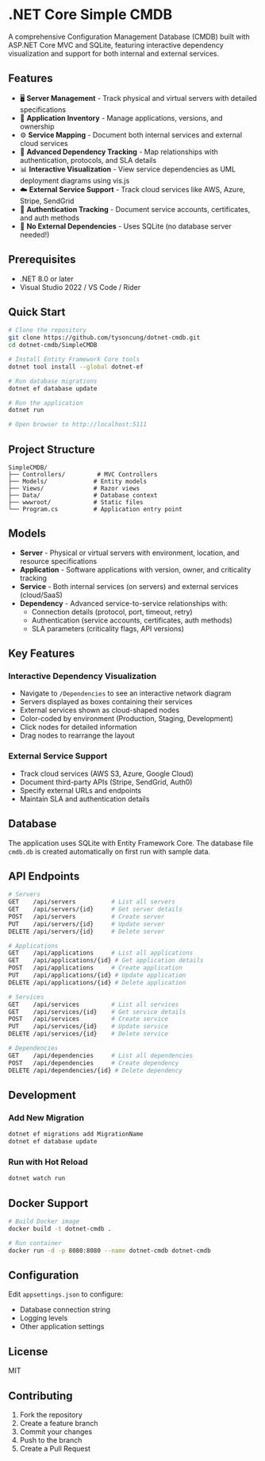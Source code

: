 # .NET Core Simple CMDB

A comprehensive Configuration Management Database (CMDB) built with ASP.NET Core MVC and SQLite, featuring interactive dependency visualization and support for both internal and external services.

## Features

- 🖥️ **Server Management** - Track physical and virtual servers with detailed specifications
- 📱 **Application Inventory** - Manage applications, versions, and ownership
- ⚙️ **Service Mapping** - Document both internal services and external cloud services
- 🔗 **Advanced Dependency Tracking** - Map relationships with authentication, protocols, and SLA details
- 📊 **Interactive Visualization** - View service dependencies as UML deployment diagrams using vis.js
- ☁️ **External Service Support** - Track cloud services like AWS, Azure, Stripe, SendGrid
- 🔐 **Authentication Tracking** - Document service accounts, certificates, and auth methods
- 🚀 **No External Dependencies** - Uses SQLite (no database server needed!)

## Prerequisites

- .NET 8.0 or later
- Visual Studio 2022 / VS Code / Rider

## Quick Start

```bash
# Clone the repository
git clone https://github.com/tysoncung/dotnet-cmdb.git
cd dotnet-cmdb/SimpleCMDB

# Install Entity Framework Core tools
dotnet tool install --global dotnet-ef

# Run database migrations
dotnet ef database update

# Run the application
dotnet run

# Open browser to http://localhost:5111
```

## Project Structure

```
SimpleCMDB/
├── Controllers/         # MVC Controllers
├── Models/             # Entity models
├── Views/              # Razor views
├── Data/               # Database context
├── wwwroot/            # Static files
└── Program.cs          # Application entry point
```

## Models

- **Server** - Physical or virtual servers with environment, location, and resource specifications
- **Application** - Software applications with version, owner, and criticality tracking
- **Service** - Both internal services (on servers) and external services (cloud/SaaS)
- **Dependency** - Advanced service-to-service relationships with:
  - Connection details (protocol, port, timeout, retry)
  - Authentication (service accounts, certificates, auth methods)
  - SLA parameters (criticality flags, API versions)

## Key Features

### Interactive Dependency Visualization
- Navigate to `/Dependencies` to see an interactive network diagram
- Servers displayed as boxes containing their services
- External services shown as cloud-shaped nodes
- Color-coded by environment (Production, Staging, Development)
- Click nodes for detailed information
- Drag nodes to rearrange the layout

### External Service Support
- Track cloud services (AWS S3, Azure, Google Cloud)
- Document third-party APIs (Stripe, SendGrid, Auth0)
- Specify external URLs and endpoints
- Maintain SLA and authentication details

## Database

The application uses SQLite with Entity Framework Core. The database file `cmdb.db` is created automatically on first run with sample data.

## API Endpoints

```bash
# Servers
GET    /api/servers          # List all servers
GET    /api/servers/{id}     # Get server details
POST   /api/servers          # Create server
PUT    /api/servers/{id}     # Update server
DELETE /api/servers/{id}     # Delete server

# Applications
GET    /api/applications     # List all applications
GET    /api/applications/{id} # Get application details
POST   /api/applications     # Create application
PUT    /api/applications/{id} # Update application
DELETE /api/applications/{id} # Delete application

# Services
GET    /api/services         # List all services
GET    /api/services/{id}    # Get service details
POST   /api/services         # Create service
PUT    /api/services/{id}    # Update service
DELETE /api/services/{id}    # Delete service

# Dependencies
GET    /api/dependencies     # List all dependencies
POST   /api/dependencies     # Create dependency
DELETE /api/dependencies/{id} # Delete dependency
```

## Development

### Add New Migration

```bash
dotnet ef migrations add MigrationName
dotnet ef database update
```

### Run with Hot Reload

```bash
dotnet watch run
```

## Docker Support

```bash
# Build Docker image
docker build -t dotnet-cmdb .

# Run container
docker run -d -p 8080:8080 --name dotnet-cmdb dotnet-cmdb
```

## Configuration

Edit `appsettings.json` to configure:
- Database connection string
- Logging levels
- Other application settings

## License

MIT

## Contributing

1. Fork the repository
2. Create a feature branch
3. Commit your changes
4. Push to the branch
5. Create a Pull Request